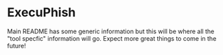 # ExecuPhish
Main README has some generic information but this will be where all the "tool specfic" information will go.
Expect more great things to come in the future!
